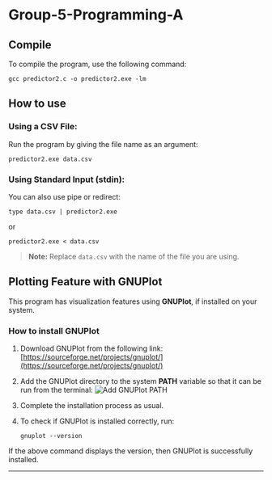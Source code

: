 # Group-5-Programming-A

## Compile

To compile the program, use the following command:

```
gcc predictor2.c -o predictor2.exe -lm
```

## How to use

### Using a CSV File:

Run the program by giving the file name as an argument:

```
predictor2.exe data.csv
```

### Using Standard Input (stdin):

You can also use pipe or redirect:

```
type data.csv | predictor2.exe
```

or

```
predictor2.exe < data.csv
```

> **Note:** Replace `data.csv` with the name of the file you are using.

## Plotting Feature with GNUPlot

This program has visualization features using **GNUPlot**, if installed on your system.

### How to install GNUPlot

1. Download GNUPlot from the following link:
   [https://sourceforge.net/projects/gnuplot/](https://sourceforge.net/projects/gnuplot/)

2. Add the GNUPlot directory to the system **PATH** variable so that it can be run from the terminal:
   ![Add GNUPlot PATH](https://i.imgur.com/mQd9m93.png)

3. Complete the installation process as usual.

4. To check if GNUPlot is installed correctly, run:

   ```
   gnuplot --version
   ```

If the above command displays the version, then GNUPlot is successfully installed.

---
